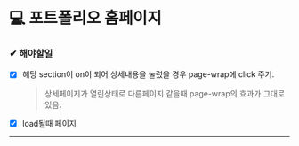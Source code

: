 # 💻 포트폴리오 홈페이지
### ✔ 해야할일

 - [x] 해당 section이 on이 되어 상세내용을 눌렀을 경우 page-wrap에 click 주기.
	 > 상세페이지가 열린상태로 다른페이지 같을때 page-wrap의 효과가 그대로 있음.
- [x] load될때 페이지 
---

